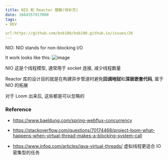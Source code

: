 ```yaml
---
title: NIO 和 Reactor 理解(待补充)
date: 1664357917000
tags:
- DEV

url:https://github.com/bxb100/bxb100.github.io/issues/26
---
```

NIO: NIO stands for non-blocking I/O

It work looks like this:
![image](https://user-images.githubusercontent.com/20685961/192730676-ea8e3234-4b51-4b16-8dcd-27a70c669a45.png)

NIO 这是个线程模型, 通常用于 socket 连接, 减少线程数量

Reactor 库的设计目的就是在构建异步管道时避免**回调地狱**和**深层嵌套代码**, 属于 NIO 的拓展

对于 Loom 出来后, 这些都是可以忽略的

### Reference

* https://www.baeldung.com/spring-webflux-concurrency

* https://stackoverflow.com/questions/70174468/project-loom-what-happens-when-virtual-thread-makes-a-blocking-system-call

* https://www.infoq.com/articles/java-virtual-threads/ 虚拟线程更适合 IO 密集型的任务

